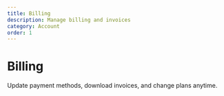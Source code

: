 ```yaml
---
title: Billing
description: Manage billing and invoices
category: Account
order: 1
---
```


# Billing

Update payment methods, download invoices, and change plans anytime. 